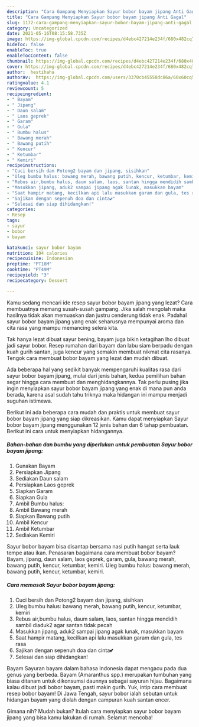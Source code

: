 ```yaml
---
description: "Cara Gampang Menyiapkan Sayur bobor bayam jipang Anti Gagal"
title: "Cara Gampang Menyiapkan Sayur bobor bayam jipang Anti Gagal"
slug: 1172-cara-gampang-menyiapkan-sayur-bobor-bayam-jipang-anti-gagal
category: Uncategorized
date: 2021-05-16T08:15:58.735Z
image: https://img-global.cpcdn.com/recipes/d4ebc427214e234f/680x482cq70/sayur-bobor-bayam-jipang-foto-resep-utama.jpg
hideToc: false
enableToc: true
enableTocContent: false
thumbnail: https://img-global.cpcdn.com/recipes/d4ebc427214e234f/680x482cq70/sayur-bobor-bayam-jipang-foto-resep-utama.jpg
cover: https://img-global.cpcdn.com/recipes/d4ebc427214e234f/680x482cq70/sayur-bobor-bayam-jipang-foto-resep-utama.jpg
author:  hestihaha
authorAv:  https://img-global.cpcdn.com/users/3370cb45558dc86a/60x60cq50/avatar.jpg
ratingvalue: 4.1
reviewcount: 5
recipeingredient:
- " Bayam"
- " Jipang"
- " Daun salam"
- " Laos geprek"
- " Garam"
- " Gula"
- " Bumbu halus"
- " Bawang merah"
- " Bawang putih"
- " Kencur"
- " Ketumbar"
- " Kemiri"
recipeinstructions:
- "Cuci bersih dan Potong2 bayam dan jipang, sisihkan"
- "Uleg bumbu halus: bawang merah, bawang putih, kencur, ketumbar, kemiri"
- "Rebus air,bumbu halus, daum salam, laos, santan hingga mendidih sambil diaduk2 agar santan tidak pecah"
- "Masukkan jipang, aduk2 sampai jipang agak lunak, masukkan bayam"
- "Saat hampir matang, kecilkan api lalu masukkan garam dan gula, tes rasa"
- "Sajikan dengan sepenuh doa dan cinta💕"
- "Selesai dan siap dihidangkan!"
categories:
- Resep
tags:
- sayur
- bobor
- bayam

katakunci: sayur bobor bayam 
nutrition: 194 calories
recipecuisine: Indonesian
preptime: "PT18M"
cooktime: "PT49M"
recipeyield: "3"
recipecategory: Dessert

---
```



Kamu sedang mencari ide resep sayur bobor bayam jipang yang lezat? Cara membuatnya memang susah-susah gampang. Jika salah mengolah maka hasilnya tidak akan memuaskan dan justru cenderung tidak enak. Padahal sayur bobor bayam jipang yang enak seharusnya mempunyai aroma dan cita rasa yang mampu memancing selera kita.


Tak hanya lezat dibuat sayur bening, bayam juga bikin ketagihan lho dibuat jadi sayur bobor. Resep rumahan dari bayam dan labu siam berpadu dengan kuah gurih santan, juga kencur yang semakin membuat nikmat cita rasanya. Tengok cara membuat bobor bayam yang lezat dan mudah dibuat.

Ada beberapa hal yang sedikit banyak mempengaruhi kualitas rasa dari sayur bobor bayam jipang, mulai dari jenis bahan, kedua pemilihan bahan segar hingga cara membuat dan menghidangkannya. Tak perlu pusing jika ingin menyiapkan sayur bobor bayam jipang yang enak di mana pun anda berada, karena asal sudah tahu triknya maka hidangan ini mampu menjadi suguhan istimewa.


Berikut ini ada beberapa cara mudah dan praktis untuk membuat sayur bobor bayam jipang yang siap dikreasikan. Kamu dapat menyiapkan Sayur bobor bayam jipang menggunakan 12 jenis bahan dan 6 tahap pembuatan. Berikut ini cara untuk menyiapkan hidangannya.

<!--inarticleads1-->

##### Bahan-bahan dan bumbu yang diperlukan untuk pembuatan Sayur bobor bayam jipang:

1. Gunakan  Bayam
1. Persiapkan  Jipang
1. Sediakan  Daun salam
1. Persiapkan  Laos geprek
1. Siapkan  Garam
1. Siapkan  Gula
1. Ambil  Bumbu halus:
1. Ambil  Bawang merah
1. Siapkan  Bawang putih
1. Ambil  Kencur
1. Ambil  Ketumbar
1. Sediakan  Kemiri


Sayur bobor bayam bisa disantap bersama nasi putih hangat serta lauk tempe atau ikan. Penasaran bagaimana cara membuat bobor bayam? Bayam, jipang, daun salam, laos geprek, garam, gula, bawang merah, bawang putih, kencur, ketumbar, kemiri. Uleg bumbu halus: bawang merah, bawang putih, kencur, ketumbar, kemiri. 

<!--inarticleads2-->

##### Cara memasak Sayur bobor bayam jipang:

1. Cuci bersih dan Potong2 bayam dan jipang, sisihkan
1. Uleg bumbu halus: bawang merah, bawang putih, kencur, ketumbar, kemiri
1. Rebus air,bumbu halus, daum salam, laos, santan hingga mendidih sambil diaduk2 agar santan tidak pecah
1. Masukkan jipang, aduk2 sampai jipang agak lunak, masukkan bayam
1. Saat hampir matang, kecilkan api lalu masukkan garam dan gula, tes rasa
1. Sajikan dengan sepenuh doa dan cinta💕
1. Selesai dan siap dihidangkan!

Bayam Sayuran bayam dalam bahasa Indonesia dapat mengacu pada dua genus yang berbeda. Bayam (Amaranthus spp.) merupakan tumbuhan yang biasa ditanam untuk dikonsumsi daunnya sebagai sayuran hijau. Bagaimana kalau dibuat jadi bobor bayam, pasti makin gurih. Yuk, intip cara membuat resep bobor bayam! Di Jawa Tengah, sayur bobor ialah sebutan untuk hidangan bayam yang diolah dengan campuran kuah santan encer. 

Gimana nih? Mudah bukan? Itulah cara menyiapkan sayur bobor bayam jipang yang bisa kamu lakukan di rumah. Selamat mencoba!
